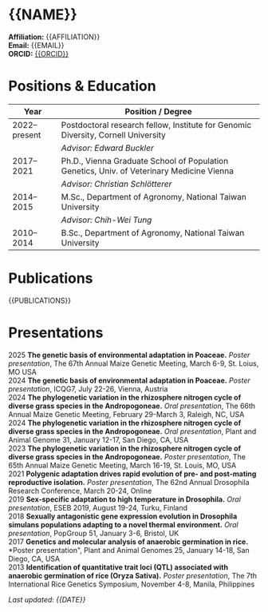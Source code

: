 # {{NAME}}

**Affiliation:** {{AFFILIATION}}  
**Email:** {{EMAIL}}  
**ORCID:** [{{ORCID}}](https://orcid.org/{{ORCID}})


# Positions & Education

| Year         | Position / Degree                                                                 |
|--------------|------------------------------------------------------------------------------------|
| 2022–present | Postdoctoral research fellow, Institute for Genomic Diversity, Cornell University  |  
|              | *Advisor: Edward Buckler*                      |
| 2017–2021    | Ph.D., Vienna Graduate School of Population Genetics, Univ. of Veterinary Medicine Vienna  |
|              | *Advisor: Christian Schlötterer* |
| 2014–2015    | M.Sc., Department of Agronomy, National Taiwan University  |
|              | *Advisor: Chih-Wei Tung* |
| 2010–2014    | B.Sc., Department of Agronomy, National Taiwan University                         |


# Publications

{{PUBLICATIONS}}

# Presentations

2025 **The genetic basis of environmental adaptation in Poaceae.** *Poster presentation*, The 67th Annual Maize Genetic Meeting, March 6-9, St. Loius, MO USA  
2024 **The genetic basis of environmental adaptation in Poaceae.** *Poster presentation*, ICQG7, July 22-26, Vienna, Austria  
2024 **The phylogenetic variation in the rhizosphere nitrogen cycle of diverse grass species in the Andropogoneae.** *Oral presentation*, The 66th Annual Maize Genetic Meeting, February 29-March 3, Raleigh, NC, USA   
2024 **The phylogenetic variation in the rhizosphere nitrogen cycle of diverse grass species in the Andropogoneae.** *Oral presentation*, Plant and Animal Genome 31, January 12-17, San Diego, CA, USA   
2023 **The phylogenetic variation in the rhizosphere nitrogen cycle of diverse grass species in the Andropogoneae.** *Poster presentation*, The 65th Annual Maize Genetic Meeting, March 16-19, St. Louis, MO, USA   
2021 **Polygenic adaptation drives rapid evolution of pre- and post-mating reproductive isolation.** *Poster presentation*, The 62nd Annual Drosophila Research Conference, March 20-24, Online  
2019 **Sex-specific adaptation to high temperature in Drosophila.** *Oral presentation*, ESEB 2019, August 19-24, Turku, Finland  
2018 **Sexually antagonistic gene expression evolution in Drosophila simulans populations adapting to a novel thermal environment.** *Oral presentation*, PopGroup 51, January 3-6, Bristol, UK  
2017 **Genetics and molecular analysis of anaerobic germination in rice.** *Poster presentation", Plant and Animal Genomes 25, January 14-18, San Diego, CA, USA   
2013 **Identification of quantitative trait loci (QTL) associated with anaerobic germination of rice (Oryza Sativa).** *Poster presentation*, The 7th International Rice Genetics Symposium, November 4-8, Manila, Philippines  




_Last updated: {{DATE}}_
